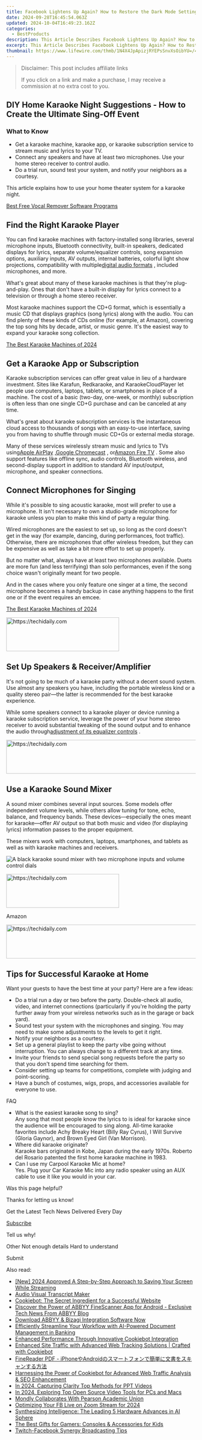 ```yaml
---
title: Facebook Lightens Up Again? How to Restore the Dark Mode Setting
date: 2024-09-28T16:45:54.063Z
updated: 2024-10-04T16:49:23.162Z
categories:
  - BestProducts
description: This Article Describes Facebook Lightens Up Again? How to Restore the Dark Mode Setting
excerpt: This Article Describes Facebook Lightens Up Again? How to Restore the Dark Mode Setting
thumbnail: https://www.lifewire.com/thmb/1N4X4JpApizjRYEPsSnvXsOibYU=/400x300/filters:no_upscale():max_bytes(150000):strip_icc():format(webp)/facebook_dark_mode_fix_nico_de_pasquale_photography-6f02eb383e884f748870de4aae05d676.jpg
---
```


>  Disclaimer: This post includes affiliate links
>
>  If you click on a link and make a purchase, I may receive a commission at no extra cost to you.
>

## DIY Home Karaoke Night Suggestions - How to Create the Ultimate Sing-Off Event
### What to Know

* Get a karaoke machine, karaoke app, or karaoke subscription service to stream music and lyrics to your TV.
* Connect any speakers and have at least two microphones. Use your home stereo receiver to control audio.
* Do a trial run, sound test your system, and notify your neighbors as a courtesy.

 This article explains how to use your home theater system for a karaoke night.

[Best Free Vocal Remover Software Programs](https://www.lifewire.com/best-free-programs-to-remove-vocals-from-songs-2438491)

## Find the Right Karaoke Player

 You can find karaoke machines with factory-installed song libraries, several microphone inputs, Bluetooth connectivity, built-in speakers, dedicated displays for lyrics, separate volume/equalizer controls, song expansion options, auxiliary inputs, AV outputs, internal batteries, colorful light show projections, compatibility with multiple[digital audio formats](https://www.lifewire.com/different-types-of-music-files-3134920) , included microphones, and more.

 What's great about many of these karaoke machines is that they're plug-and-play. Ones that don't have a built-in display for lyrics connect to a television or through a home stereo receiver.

 Most karaoke machines support the CD+G format, which is essentially a music CD that displays graphics (song lyrics) along with the audio. You can find plenty of these kinds of CDs online (for example, at Amazon), covering the top song hits by decade, artist, or music genre. It's the easiest way to expand your karaoke song collection.

[The Best Karaoke Machines of 2024](https://www.lifewire.com/best-karaoke-machines-4118378)

## Get a Karaoke App or Subscription

 Karaoke subscription services can offer great value in lieu of a hardware investment. Sites like Karafun, Redkaraoke, and KaraokeCloudPlayer let people use computers, laptops, tablets, or smartphones in place of a machine. The cost of a basic (two-day, one-week, or monthly) subscription is often less than one single CD+G purchase and can be canceled at any time.

 What's great about karaoke subscription services is the instantaneous cloud access to thousands of songs with an easy-to-use interface, saving you from having to shuffle through music CD+Gs or external media storage.

 Many of these services wirelessly stream music and lyrics to TVs using[Apple AirPlay](https://www.lifewire.com/apple-airplay-mirroring-explained-2000228) ,[Google Chromecast](https://www.lifewire.com/set-up-google-chromecast-5323335) , or[Amazon Fire TV](https://www.lifewire.com/amazon-fire-tv-stick-4k-review-4691492) . Some also support features like offline sync, audio controls, Bluetooth wireless, and second-display support in addition to standard AV input/output, microphone, and speaker connections.

## Connect Microphones for Singing

 While it's possible to sing acoustic karaoke, most will prefer to use a microphone. It isn't necessary to own a studio-grade microphone for karaoke unless you plan to make this kind of party a regular thing.

 Wired microphones are the easiest to set up, so long as the cord doesn't get in the way (for example, dancing, during performances, foot traffic). Otherwise, there are microphones that offer wireless freedom, but they can be expensive as well as take a bit more effort to set up properly.

 But no matter what, always have at least two microphones available. Duets are more fun (and less terrifying) than solo performances, even if the song choice wasn't originally meant for two people.

 And in the cases where you only feature one singer at a time, the second microphone becomes a handy backup in case anything happens to the first one or if the event requires an emcee.

[The Best Karaoke Machines of 2024](https://www.lifewire.com/best-wireless-karaoke-microphones-4580479)

<!-- affiliate ads begin -->
<a href="https://aligracehair.sjv.io/c/5597632/1902289/19272" target="_top" id="1902289">
  <img src="//a.impactradius-go.com/display-ad/19272-1902289" border="0" alt="https://techidaily.com" width="300" height="90"/>
</a>
<img height="0" width="0" src="https://aligracehair.sjv.io/i/5597632/1902289/19272" style="position:absolute;visibility:hidden;" border="0" />
<!-- affiliate ads end -->

## Set Up Speakers & Receiver/Amplifier

 It's not going to be much of a karaoke party without a decent sound system. Use almost any speakers you have, including the portable wireless kind or a quality stereo pair—the latter is recommended for the best karaoke experience.

 While some speakers connect to a karaoke player or device running a karaoke subscription service, leverage the power of your home stereo receiver to avoid substantial tweaking of the sound output and to enhance the audio through[adjustment of its equalizer controls](https://www.lifewire.com/adjust-frequencies-on-stereo-equalizer-3134898) .

<!-- affiliate ads begin -->
<a href="https://imp.i110150.net/c/5597632/798165/11305" target="_top" id="798165">
  <img src="//a.impactradius-go.com/display-ad/11305-798165" border="0" alt="https://techidaily.com" width="728" height="90"/>
</a>
<img height="0" width="0" src="https://imp.i110150.net/i/5597632/798165/11305" style="position:absolute;visibility:hidden;" border="0" />
<!-- affiliate ads end -->

## Use a Karaoke Sound Mixer

 A sound mixer combines several input sources. Some models offer independent volume levels, while others allow tuning for tone, echo, balance, and frequency bands. These devices—especially the ones meant for karaoke—offer AV output so that both music and video (for displaying lyrics) information passes to the proper equipment.

 These mixers work with computers, laptops, smartphones, and tablets as well as with karaoke machines and receivers.

![A black karaoke sound mixer with two microphone inputs and volume control dials](https://www.lifewire.com/thmb/h_uvTY0WoS-luqGi4yqEn5y66g8=/1500x0/filters:no_upscale():max_bytes(150000):strip_icc():format(webp)/614X-Ho7khL._SL1200_-59270e3c5f9b585950997d4b-1b6a18b512b645fdaa5d7e4ac0503660.jpg)

<!-- affiliate ads begin -->
<a href="https://aligracehair.sjv.io/c/5597632/1885943/19272" target="_top" id="1885943">
  <img src="//a.impactradius-go.com/display-ad/19272-1885943" border="0" alt="https://techidaily.com" width="300" height="90"/>
</a>
<img height="0" width="0" src="https://aligracehair.sjv.io/i/5597632/1885943/19272" style="position:absolute;visibility:hidden;" border="0" />
<!-- affiliate ads end -->

Amazon

<!-- affiliate ads begin -->
<a href="https://appsumo.8odi.net/c/5597632/2037359/7443" target="_top" id="2037359">
  <img src="//a.impactradius-go.com/display-ad/7443-2037359" border="0" alt="https://techidaily.com" width="728" height="90"/>
</a>
<img height="0" width="0" src="https://appsumo.8odi.net/i/5597632/2037359/7443" style="position:absolute;visibility:hidden;" border="0" />
<!-- affiliate ads end -->

## Tips for Successful Karaoke at Home

 Want your guests to have the best time at your party? Here are a few ideas:

* Do a trial run a day or two before the party. Double-check all audio, video, and internet connections (particularly if you're holding the party further away from your wireless networks such as in the garage or back yard).
* Sound test your system with the microphones and singing. You may need to make some adjustments to the levels to get it right.
* Notify your neighbors as a courtesy.
* Set up a general playlist to keep the party vibe going without interruption. You can always change to a different track at any time.
* Invite your friends to send special song requests before the party so that you don't spend time searching for them.
* Consider setting up teams for competitions, complete with judging and point-scoring.
* Have a bunch of costumes, wigs, props, and accessories available for everyone to use.

 FAQ

* What is the easiest karaoke song to sing?  
 Any song that most people know the lyrics to is ideal for karaoke since the audience will be encouraged to sing along. All-time karaoke favorites include Achy Breaky Heart (Billy Ray Cyrus), I Will Survive (Gloria Gaynor), and Brown Eyed Girl (Van Morrison).
* Where did karaoke originate?  
 Karaoke bars originated in Kobe, Japan during the early 1970s. Roberto del Rosario patented the first home karaoke machine in 1983.
* Can I use my Carpool Karaoke Mic at home?  
 Yes. Plug your Car Karaoke Mic into any radio speaker using an AUX cable to use it like you would in your car.

Was this page helpful?

Thanks for letting us know!

 Get the Latest Tech News Delivered Every Day

[Subscribe](https://www.lifewire.com/#)

Tell us why!

 Other  Not enough details  Hard to understand

 Submit

<ins class="adsbygoogle"
     style="display:block"
     data-ad-format="autorelaxed"
     data-ad-client="ca-pub-7571918770474297"
     data-ad-slot="1223367746"></ins>

<ins class="adsbygoogle"
     style="display:block"
     data-ad-client="ca-pub-7571918770474297"
     data-ad-slot="8358498916"
     data-ad-format="auto"
     data-full-width-responsive="true"></ins>

<span class="atpl-alsoreadstyle">Also read:</span>
<div><ul>
<li><a href="https://visual-screen-recording.techidaily.com/new-2024-approved-a-step-by-step-approach-to-saving-your-screen-while-streaming/"><u>[New] 2024 Approved A Step-by-Step Approach to Saving Your Screen While Streaming</u></a></li>
<li><a href="https://youtube-lab.techidaily.com/-visual-transcript-maker/"><u>Audio Visual Transcript Maker</u></a></li>
<li><a href="https://techtrends.techidaily.com/cookiebot-the-secret-ingredient-for-a-successful-website/"><u>Cookiebot: The Secret Ingredient for a Successful Website</u></a></li>
<li><a href="https://techtrends.techidaily.com/discover-the-power-of-abbyy-finescanner-app-for-android-exclusive-tech-news-from-abbyy-blog/"><u>Discover the Power of ABBYY FineScanner App for Android - Exclusive Tech News From ABBYY Blog</u></a></li>
<li><a href="https://techtrends.techidaily.com/download-abbyy-and-bizagi-integration-software-now/"><u>Download ABBYY & Bizagi Integration Software Now</u></a></li>
<li><a href="https://techtrends.techidaily.com/efficiently-streamline-your-workflow-with-ai-powered-document-management-in-banking/"><u>Efficiently Streamline Your Workflow with AI-Powered Document Management in Banking</u></a></li>
<li><a href="https://techtrends.techidaily.com/enhanced-performance-through-innovative-cookiebot-integration/"><u>Enhanced Performance Through Innovative Cookiebot Integration</u></a></li>
<li><a href="https://techtrends.techidaily.com/enhanced-site-traffic-with-advanced-web-tracking-solutions-crafted-with-cookiebot/"><u>Enhanced Site Traffic with Advanced Web Tracking Solutions | Crafted with Cookiebot</u></a></li>
<li><a href="https://techtrends.techidaily.com/finereader-pdf-iphoneandroid/"><u>FineReader PDF - iPhoneやAndroidのスマートフォンで簡単に文書をスキャンする方法</u></a></li>
<li><a href="https://techtrends.techidaily.com/harnessing-the-power-of-cookiebot-for-advanced-web-traffic-analysis-and-seo-enhancement/"><u>Harnessing the Power of Cookiebot for Advanced Web Traffic Analysis & SEO Enhancement</u></a></li>
<li><a href="https://screen-capture.techidaily.com/in-2024-capturing-clarity-top-methods-for-ppt-videos/"><u>In 2024, Capturing Clarity Top Methods for PPT Videos</u></a></li>
<li><a href="https://fox-hovers.techidaily.com/in-2024-exploring-top-open-source-video-tools-for-pcs-and-macs/"><u>In 2024, Exploring Top Open Source Video Tools for PCs and Macs</u></a></li>
<li><a href="https://mondly-stories.techidaily.com/mondly-collaborates-with-pearson-academic-union/"><u>Mondly Collaborates With Pearson Academic Union</u></a></li>
<li><a href="https://some-approaches.techidaily.com/optimizing-your-fb-live-on-zoom-stream-for-2024/"><u>Optimizing Your FB Live on Zoom Stream for 2024</u></a></li>
<li><a href="https://tech-revival.techidaily.com/synthesizing-intelligence-the-leading-5-hardware-advances-in-ai-sphere/"><u>Synthesizing Intelligence: The Leading 5 Hardware Advances in AI Sphere</u></a></li>
<li><a href="https://techno-recovery.techidaily.com/the-best-gifts-for-gamers-consoles-and-accessories-for-kids/"><u>The Best Gifts for Gamers: Consoles & Accessories for Kids</u></a></li>
<li><a href="https://facebook-videos.techidaily.com/twitch-facebook-synergy-broadcasting-tips/"><u>Twitch-Facebook Synergy Broadcasting Tips</u></a></li>
</ul></div>

